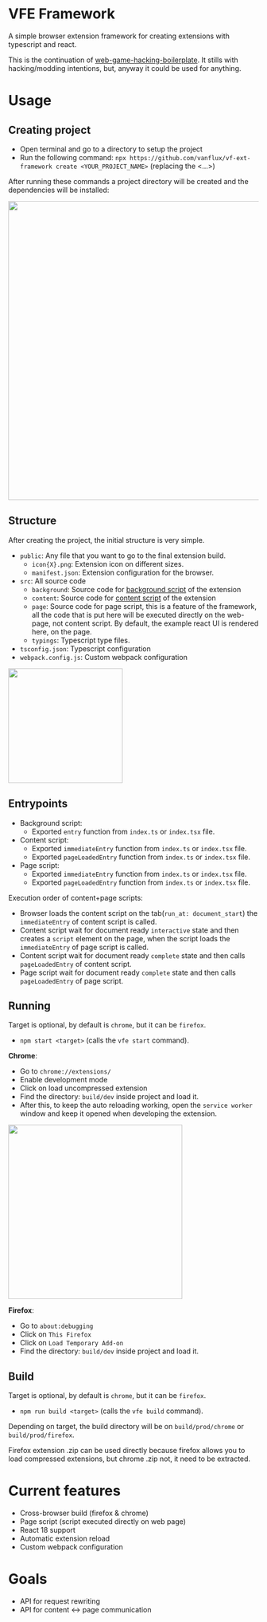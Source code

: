 # VFE Framework

A simple browser extension framework for creating extensions with typescript and react.

This is the continuation of [web-game-hacking-boilerplate](https://github.com/vanflux/web-game-hacking-boilerplate). It stills with hacking/modding intentions, but, anyway it could be used for anything.

# Usage

## Creating project

- Open terminal and go to a directory to setup the project
- Run the following command: `npx https://github.com/vanflux/vf-ext-framework create <YOUR_PROJECT_NAME>` (replacing the <...>)

After running these commands a project directory will be created and the dependencies will be installed:

<image src="docs/images/usage-npx.png" width="600"></image>

## Structure

After creating the project, the initial structure is very simple.

- `public`: Any file that you want to go to the final extension build.
  - `icon{X}.png`: Extension icon on different sizes.
  - `manifest.json`: Extension configuration for the browser.
- `src`: All source code
  - `background`: Source code for [background script](https://developer.mozilla.org/en-US/docs/Mozilla/Add-ons/WebExtensions/Background_scripts) of the extension
  - `content`: Source code for [content script](https://developer.mozilla.org/en-US/docs/Mozilla/Add-ons/WebExtensions/Content_scripts) of the extension
  - `page`: Source code for page script, this is a feature of the framework, all the code that is put here will be executed directly on the web-page, not content script. By default, the example react UI is rendered here, on the page.
  - `typings`: Typescript type files.
- `tsconfig.json`: Typescript configuration
- `webpack.config.js`: Custom webpack configuration

<image src="docs/images/usage-project-dir-struct.png" width="230"></image>

## Entrypoints

- Background script:
  - Exported `entry` function from `index.ts` or `index.tsx` file.
- Content script:
  - Exported `immediateEntry` function from `index.ts` or `index.tsx` file.
  - Exported `pageLoadedEntry` function from `index.ts` or `index.tsx` file.
- Page script:
  - Exported `immediateEntry` function from `index.ts` or `index.tsx` file.
  - Exported `pageLoadedEntry` function from `index.ts` or `index.tsx` file.

Execution order of content+page scripts:

- Browser loads the content script on the tab(`run_at: document_start`) the `immediateEntry` of content script is called.
- Content script wait for document ready `interactive` state and then creates a `script` element on the page, when the script loads the `immediateEntry` of page script is called.
- Content script wait for document ready `complete` state and then calls `pageLoadedEntry` of content script.
- Page script wait for document ready `complete` state and then calls `pageLoadedEntry` of page script.

## Running

Target is optional, by default is `chrome`, but it can be `firefox`.

- `npm start <target>` (calls the `vfe start` command).

**Chrome**:

- Go to `chrome://extensions/`
- Enable development mode
- Click on load uncompressed extension
- Find the directory: `build/dev` inside project and load it.
- After this, to keep the auto reloading working, open the `service worker` window and keep it opened when developing the extension.

<image src="docs/images/service-worker.png" width="350"></image>

**Firefox**:

- Go to `about:debugging`
- Click on `This Firefox`
- Click on `Load Temporary Add-on`
- Find the directory: `build/dev` inside project and load it.

## Build

Target is optional, by default is `chrome`, but it can be `firefox`.

- `npm run build <target>` (calls the `vfe build` command).

Depending on target, the build directory will be on `build/prod/chrome` or `build/prod/firefox`.

Firefox extension .zip can be used directly because firefox allows you to load compressed extensions, but chrome .zip not, it need to be extracted.

# Current features

- Cross-browser build (firefox & chrome)
- Page script (script executed directly on web page)
- React 18 support
- Automatic extension reload
- Custom webpack configuration

# Goals

- API for request rewriting
- API for content <-> page communication
